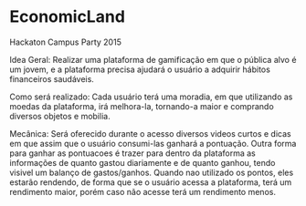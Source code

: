 # EconomicLand
Hackaton Campus Party 2015

Idea Geral: Realizar uma plataforma de gamificação em que o pública alvo é um jovem, e a plataforma precisa ajudará o usuário a adquirir hábitos financeiros saudáveis.

Como será realizado: Cada usuário terá uma moradia, em que utilizando as moedas da plataforma, irá melhora-la, tornando-a maior e comprando diversos objetos e mobilia. 

Mecânica: Será oferecido durante o acesso diversos videos curtos e dicas em que assim que o usuário consumi-las ganhará a pontuação. Outra forma para ganhar as pontuacoes é trazer para dentro da plataforma as informações de quanto gastou diariamente e de quanto ganhou, tendo visivel um balanço de gastos/ganhos. Quando nao utilizado os pontos, eles estarão rendendo, de forma que se o usuário acessa a plataforma, terá um rendimento maior, porém caso não acesse terá um rendimento menos.
